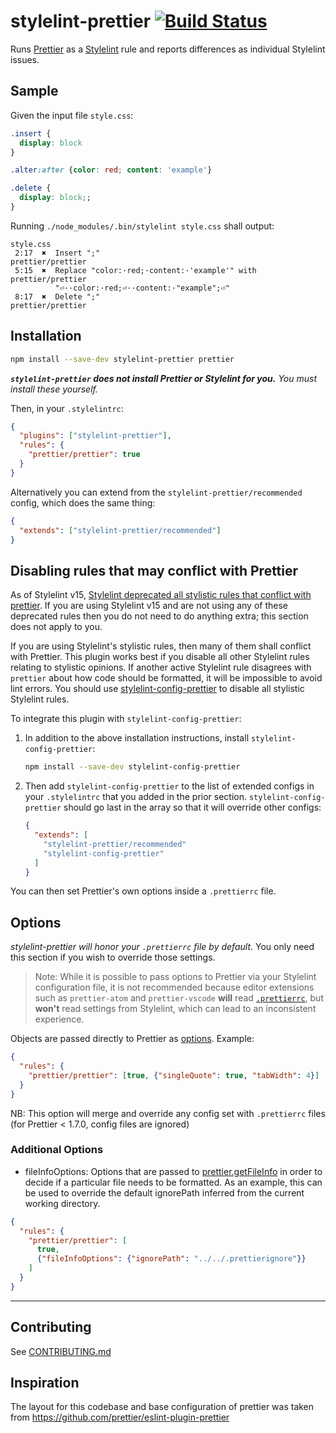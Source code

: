 # stylelint-prettier [![Build Status](https://github.com/prettier/stylelint-prettier/workflows/CI/badge.svg?branch=main)](https://github.com/prettier/stylelint-prettier/actions?query=workflow%3ACI+branch%3Amain)

Runs [Prettier](https://github.com/prettier/prettier) as a [Stylelint](https://stylelint.io/) rule and reports differences as individual Stylelint issues.

## Sample

Given the input file `style.css`:

<!-- prettier-ignore -->
```css
.insert {
  display: block
}

.alter:after {color: red; content: 'example'}

.delete {
  display: block;;
}

```

Running `./node_modules/.bin/stylelint style.css` shall output:

```
style.css
 2:17  ✖  Insert ";"                                          prettier/prettier
 5:15  ✖  Replace "color:·red;·content:·'example'" with       prettier/prettier
          "⏎··color:·red;⏎··content:·"example";⏎"
 8:17  ✖  Delete ";"                                          prettier/prettier
```

## Installation

```sh
npm install --save-dev stylelint-prettier prettier
```

**_`stylelint-prettier` does not install Prettier or Stylelint for you._** _You must install these yourself._

Then, in your `.stylelintrc`:

```json
{
  "plugins": ["stylelint-prettier"],
  "rules": {
    "prettier/prettier": true
  }
}
```

Alternatively you can extend from the `stylelint-prettier/recommended` config,
which does the same thing:

```json
{
  "extends": ["stylelint-prettier/recommended"]
}
```

## Disabling rules that may conflict with Prettier

As of Stylelint v15, [Stylelint deprecated all stylistic rules that conflict
with prettier](https://stylelint.io/migration-guide/to-15/#deprecated-stylistic-rules).
If you are using Stylelint v15 and are not using any of these deprecated rules then you do not need to do anything extra; this section does not apply to you.

If you are using Stylelint's stylistic rules, then many of them shall conflict with Prettier. This plugin works best if you disable all other Stylelint rules relating to stylistic opinions. If another active Stylelint rule disagrees with `prettier` about how code should be formatted, it will be impossible to avoid lint errors. You should use [stylelint-config-prettier](https://github.com/prettier/stylelint-config-prettier) to disable all stylistic Stylelint rules.

To integrate this plugin with `stylelint-config-prettier`:

1. In addition to the above installation instructions, install `stylelint-config-prettier`:

   ```sh
   npm install --save-dev stylelint-config-prettier
   ```

2. Then add `stylelint-config-prettier` to the list of extended configs in your `.stylelintrc` that you added in the prior section. `stylelint-config-prettier` should go last in the array so that it will override other configs:

   ```json
   {
     "extends": [
       "stylelint-prettier/recommended"
       "stylelint-config-prettier"
     ]
   }
   ```

You can then set Prettier's own options inside a `.prettierrc` file.

## Options

_stylelint-prettier will honor your `.prettierrc` file by default_. You only
need this section if you wish to override those settings.

> Note: While it is possible to pass options to Prettier via your Stylelint configuration file, it is not recommended because editor extensions such as `prettier-atom` and `prettier-vscode` **will** read [`.prettierrc`](https://prettier.io/docs/en/configuration.html), but **won't** read settings from Stylelint, which can lead to an inconsistent experience.

Objects are passed directly to Prettier as [options](https://prettier.io/docs/en/options.html). Example:

```json
{
  "rules": {
    "prettier/prettier": [true, {"singleQuote": true, "tabWidth": 4}]
  }
}
```

NB: This option will merge and override any config set with `.prettierrc` files (for Prettier < 1.7.0, config files are ignored)

### Additional Options

- fileInfoOptions: Options that are passed to [prettier.getFileInfo](https://prettier.io/docs/en/api.html#prettiergetfileinfofilepath--options) in order to decide if a particular file needs to be formatted. As an example, this can be used to override the default ignorePath inferred from the current working directory.

```json
{
  "rules": {
    "prettier/prettier": [
      true,
      {"fileInfoOptions": {"ignorePath": "../../.prettierignore"}}
    ]
  }
}
```

---

## Contributing

See [CONTRIBUTING.md](https://github.com/prettier/stylelint-prettier/blob/main/.github/CONTRIBUTING.md)

## Inspiration

The layout for this codebase and base configuration of prettier was taken from <https://github.com/prettier/eslint-plugin-prettier>
